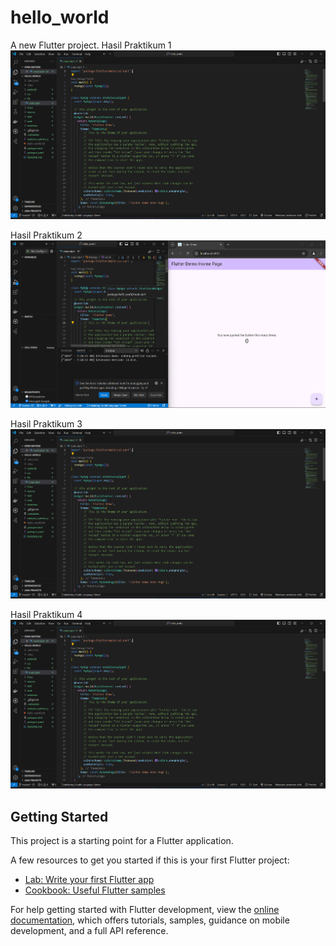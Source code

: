 # hello_world

A new Flutter project.
Hasil Praktikum 1
![Screenshot hello_world](images/01.png)

Hasil Praktikum 2
![Screenshot hello_world](images/02.png)

Hasil Praktikum 3
![Screenshot hello_world](images/01.png)

Hasil Praktikum 4
![Screenshot hello_world](images/01.png)

## Getting Started

This project is a starting point for a Flutter application.

A few resources to get you started if this is your first Flutter project:

- [Lab: Write your first Flutter app](https://docs.flutter.dev/get-started/codelab)
- [Cookbook: Useful Flutter samples](https://docs.flutter.dev/cookbook)

For help getting started with Flutter development, view the
[online documentation](https://docs.flutter.dev/), which offers tutorials,
samples, guidance on mobile development, and a full API reference.
